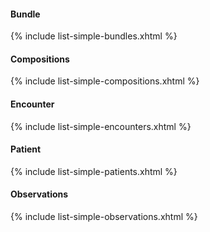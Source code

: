 <!-- examples.md {% comment %}
*****************************************************************************************
*                            WARNING: DO NOT EDIT THIS FILE                             *
*                                                                                       *
* This file is generated by SUSHI. Any edits you make to this file will be overwritten. *
*                                                                                       *
* To change the contents of this file, edit the original source file at:                *
* ig-data\input\pagecontent\examples.md                                                 *
*****************************************************************************************
{% endcomment %} -->
#### Bundle
{% include list-simple-bundles.xhtml %}

#### Compositions
{% include list-simple-compositions.xhtml %}

#### Encounter
{% include list-simple-encounters.xhtml %}

#### Patient
{% include list-simple-patients.xhtml %}

#### Observations
{% include list-simple-observations.xhtml %}

